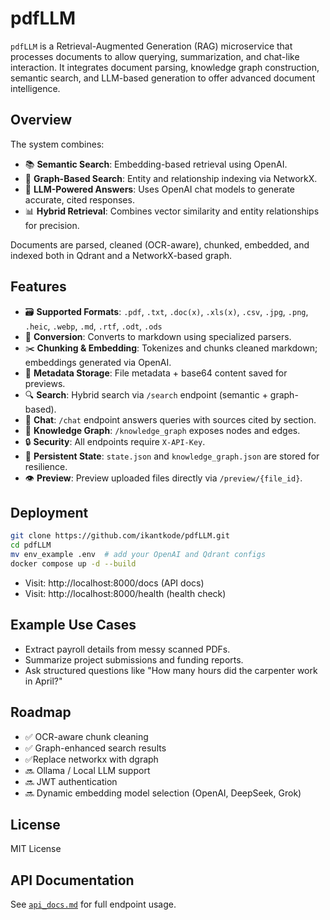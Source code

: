 # pdfLLM

`pdfLLM` is a Retrieval-Augmented Generation (RAG) microservice that processes documents to allow querying, summarization, and chat-like interaction. It integrates document parsing, knowledge graph construction, semantic search, and LLM-based generation to offer advanced document intelligence.

## Overview

The system combines:
- 📚 **Semantic Search**: Embedding-based retrieval using OpenAI.
- 🧠 **Graph-Based Search**: Entity and relationship indexing via NetworkX.
- 💬 **LLM-Powered Answers**: Uses OpenAI chat models to generate accurate, cited responses.
- 📊 **Hybrid Retrieval**: Combines vector similarity and entity relationships for precision.

Documents are parsed, cleaned (OCR-aware), chunked, embedded, and indexed both in Qdrant and a NetworkX-based graph.

## Features

- 🗃 **Supported Formats**: `.pdf`, `.txt`, `.doc(x)`, `.xls(x)`, `.csv`, `.jpg`, `.png`, `.heic`, `.webp`, `.md`, `.rtf`, `.odt`, `.ods`
- 🔄 **Conversion**: Converts to markdown using specialized parsers.
- ✂️ **Chunking & Embedding**: Tokenizes and chunks cleaned markdown; embeddings generated via OpenAI.
- 🧾 **Metadata Storage**: File metadata + base64 content saved for previews.
- 🔍 **Search**: Hybrid search via `/search` endpoint (semantic + graph-based).
- 💬 **Chat**: `/chat` endpoint answers queries with sources cited by section.
- 🧠 **Knowledge Graph**: `/knowledge_graph` exposes nodes and edges.
- 🔒 **Security**: All endpoints require `X-API-Key`.
- 📁 **Persistent State**: `state.json` and `knowledge_graph.json` are stored for resilience.
- 👁 **Preview**: Preview uploaded files directly via `/preview/{file_id}`.

## Deployment

```bash
git clone https://github.com/ikantkode/pdfLLM.git
cd pdfLLM
mv env_example .env  # add your OpenAI and Qdrant configs
docker compose up -d --build
```

- Visit: http://localhost:8000/docs (API docs)
- Visit: http://localhost:8000/health (health check)

## Example Use Cases

- Extract payroll details from messy scanned PDFs.
- Summarize project submissions and funding reports.
- Ask structured questions like "How many hours did the carpenter work in April?"

## Roadmap

- ✅ OCR-aware chunk cleaning
- ✅ Graph-enhanced search results
- ✅Replace networkx with dgraph
- 🔜 Ollama / Local LLM support
- 🔜 JWT authentication
- 🔜 Dynamic embedding model selection (OpenAI, DeepSeek, Grok)

## License

MIT License

## API Documentation

See [`api_docs.md`](./api_docs.md) for full endpoint usage.
